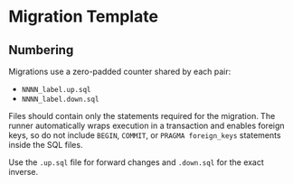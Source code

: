 # Migration Template

## Numbering

Migrations use a zero-padded counter shared by each pair:

- `NNNN_label.up.sql`
- `NNNN_label.down.sql`

Files should contain only the statements required for the migration. The runner
automatically wraps execution in a transaction and enables foreign keys, so do
not include `BEGIN`, `COMMIT`, or `PRAGMA foreign_keys` statements inside the
SQL files.

Use the `.up.sql` file for forward changes and `.down.sql` for the exact
inverse.
